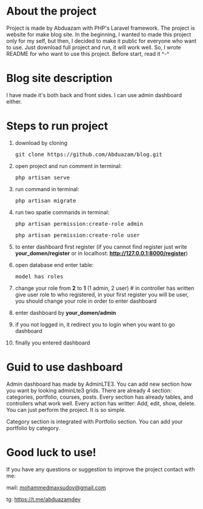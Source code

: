 # About the project
Project is made by Abduazam with PHP's Laravel framework. The project is website for make blog site. In the beginning, I wanted to made this project only for my self, but then, I decided to make it public for everyone who want to use. Just download full project and run, it will work well. So, I wrote README for who want to use this project. Before start, read it ^-^

# Blog site description
I have made it's both back and front sides. I can use admin dashboard either.

# Steps to run project
1. download by cloning

    <pre>git clone https://github.com/Abduazam/blog.git</pre>

3. open project and run comment in terminal:

    <pre>php artisan serve</pre>

4. run command in terminal:
   
   <pre>php artisan migrate</pre>

4. run two spatie commands in terminal: 
   
   <pre>php artisan permission:create-role admin</pre> 
   
   
   <pre>php artisan permission:create-role user</pre>

5. to enter dashboard first register (if you cannot find register just write <b>your_domen/register</b> or in localhost: <b>http://127.0.0.1:8000/register</b>)
6. open database end enter table:
 
   <pre>model_has_roles</pre>

7. change your role from <b>2</b> to <b>1</b> (1 admin, 2 user) # in controller has written give user role to who registered, in your first register you will be user, you should change your role in order to enter dashboard
8. enter dashboard by <b>your_domen/admin</b>
9. if you not logged in, it redirect you to login when you want to go dashboard
10. finally you entered dashboard

# Guid to use dashboard
Admin dashboard has made by AdminLTE3. You can add new section how you want by looking adminLte3 grids. There are already 4 section: categories, portfolio, courses, posts. Every section has already tables, and controllers what work well. Every action has writter: Add, edit, show, delete. You can just perform the project. It is so simple.

Category section is integrated with Portfolio section. You can add your portfolio by category.

# Good luck to use!
If you have any questions or suggestion to improve the project contact with me:
    
mail: mohammedmaxsudov@gmail.com

tg: https://t.me/abduazamdev
